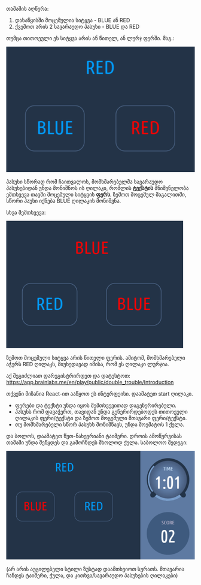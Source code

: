თამაშის აღწერა:

1. დასაწყისში მოცემულია სიტყვა - BLUE ან RED
2. ქვემოთ არის 2 სავარაუდო პასუხი - BLUE და RED

თუმცა თითოეული ეს სიტყვა არის ან წითელ, ან ლურჯ ფერში. მაგ.:

![Double trouble interface 1](/homework/descriptions/img-attachments/B3-1.png)

პასუხი სწორად რომ ჩაითვალოს, მომხმარებელმა სავარაუდო პასუხებიდან უნდა მონიშნოს ის ღილაკი, რომლის **ტექსტის** მნიშვნელობა ემთხვევა თავში მოცემული სიტყვის **ფერს**. ზემოთ მოცემულ მაგალითში, სწორი პაუხი იქნება BLUE ღილაკის მონიშვნა.

სხვა შემთხვევა:

![Double trouble interface 2](/homework/descriptions/img-attachments/B3-2.png)

ზემოთ მოცემული სიტყვა არის წითელი ფერის. ამიტომ, მომხმარებელი აჭერს RED ღილაკს, მიუხედავად იმისა, რომ ეს ღილაკი ლურჯია.

აქ შეგიძლიათ დარეგისტრირდეთ და დატესტოთ: https://app.brainlabs.me/en/play/public/double_trouble/Introduction

თქვენი მიზანია React-ით ააწყოთ ეს ინტერფეისი. დაამატეთ start ღილაკი.

* ფერები და ტექსტი უნდა იყოს შემთხვევითად დაგენერირებული. 
* პასუხს რომ დავაჭერთ, თავიდან უნდა გენერირდებოდეს თითოეული ღილაკის ფერი/ტექსტი და ზემოთ მოცემული მთავარი ფერი/ტექსტი.
* თუ მომხმარებელი სწორ პასუხს მონიშნავს, უნდა მოემატოს 1 ქულა.

და ბოლოს, დაამატეთ წუთ-ნახევრიანი ტაიმერი. დროის ამოწურვისას თამაში უნდა შეწყდეს და გამოჩნდეს მხოლოდ ქულა. საბოლოო შედეგი:

![Double trouble interface 3](/homework/descriptions/img-attachments/B3-3.png)

(არ არის აუცილებელი სტილი ზუსტად დაამთხვიოთ სურათს. მთავარია ჩანდეს ტაიმერი, ქულა, და კითხვა/სავარაუდო პასუხების ღილაკები)
